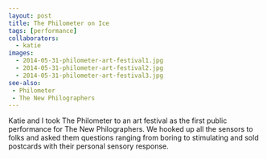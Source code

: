```yaml
---
layout: post
title: The Philometer on Ice
tags: [performance]
collaborators: 
  - katie
images:
  - 2014-05-31-philometer-art-festival1.jpg
  - 2014-05-31-philometer-art-festival2.jpg
  - 2014-05-31-philometer-art-festival3.jpg
see-also:
 - Philometer
 - The New Philographers
---
```

Katie and I took The Philometer to an art festival as the first public performance for The New Philographers.  We hooked up all the sensors to folks and asked them questions ranging from boring to stimulating and sold postcards with their personal sensory response.
